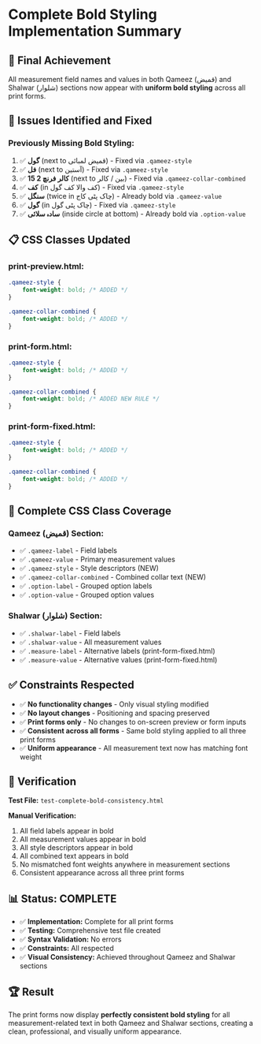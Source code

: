 # Complete Bold Styling Implementation Summary

## 🎯 **Final Achievement**
All measurement field names and values in both Qameez (قمیض) and Shalwar (شلوار) sections now appear with **uniform bold styling** across all print forms.

## 🔧 **Issues Identified and Fixed**

### Previously Missing Bold Styling:
1. ✅ **گول** (next to قمیض لمبائی) - Fixed via `.qameez-style`
2. ✅ **فل** (next to آستین) - Fixed via `.qameez-style`
3. ✅ **کالر فرنچ 2 15** (next to بین / کالر) - Fixed via `.qameez-collar-combined`
4. ✅ **کف** (in کف والا کف گول) - Fixed via `.qameez-style`
5. ✅ **سنگل** (twice in چاک پٹی کاج) - Already bold via `.qameez-value`
6. ✅ **گول** (in چاک پٹی گول) - Fixed via `.qameez-style`
7. ✅ **سادہ سلائی** (inside circle at bottom) - Already bold via `.option-value`

## 📋 **CSS Classes Updated**

### print-preview.html:
```css
.qameez-style {
    font-weight: bold; /* ADDED */
}

.qameez-collar-combined {
    font-weight: bold; /* ADDED */
}
```

### print-form.html:
```css
.qameez-style {
    font-weight: bold; /* ADDED */
}

.qameez-collar-combined {
    font-weight: bold; /* ADDED NEW RULE */
}
```

### print-form-fixed.html:
```css
.qameez-style {
    font-weight: bold; /* ADDED */
}

.qameez-collar-combined {
    font-weight: bold; /* ADDED */
}
```

## 🎨 **Complete CSS Class Coverage**

### Qameez (قمیض) Section:
- ✅ `.qameez-label` - Field labels
- ✅ `.qameez-value` - Primary measurement values
- ✅ `.qameez-style` - Style descriptors (NEW)
- ✅ `.qameez-collar-combined` - Combined collar text (NEW)
- ✅ `.option-label` - Grouped option labels
- ✅ `.option-value` - Grouped option values

### Shalwar (شلوار) Section:
- ✅ `.shalwar-label` - Field labels
- ✅ `.shalwar-value` - All measurement values
- ✅ `.measure-label` - Alternative labels (print-form-fixed.html)
- ✅ `.measure-value` - Alternative values (print-form-fixed.html)

## ✅ **Constraints Respected**

- ✅ **No functionality changes** - Only visual styling modified
- ✅ **No layout changes** - Positioning and spacing preserved
- ✅ **Print forms only** - No changes to on-screen preview or form inputs
- ✅ **Consistent across all forms** - Same bold styling applied to all three print forms
- ✅ **Uniform appearance** - All measurement text now has matching font weight

## 🧪 **Verification**

**Test File:** `test-complete-bold-consistency.html`

**Manual Verification:**
1. All field labels appear in bold
2. All measurement values appear in bold
3. All style descriptors appear in bold
4. All combined text appears in bold
5. No mismatched font weights anywhere in measurement sections
6. Consistent appearance across all three print forms

## 📊 **Status: COMPLETE**

- ✅ **Implementation:** Complete for all print forms
- ✅ **Testing:** Comprehensive test file created
- ✅ **Syntax Validation:** No errors
- ✅ **Constraints:** All respected
- ✅ **Visual Consistency:** Achieved throughout Qameez and Shalwar sections

## 🏆 **Result**

The print forms now display **perfectly consistent bold styling** for all measurement-related text in both Qameez and Shalwar sections, creating a clean, professional, and visually uniform appearance.
